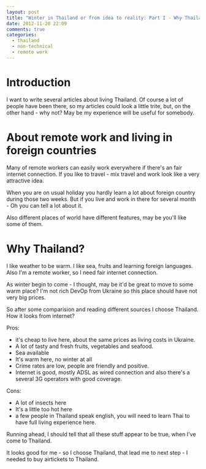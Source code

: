 ```yaml
---
layout: post
title: "Winter in Thailand or from idea to reality: Part I - Why Thailand?"
date: 2012-11-20 22:09
comments: true
categories:
  - thailand
  - non-technical
  - remote work
---
```


# Introduction

I want to write several articles about living Thailand. Of course a lot of people have been there, so my articles could look a little trite, but, on the other hand - why not? May be my experience will be useful for somebody.

# About remote work and living in foreign countries

Many of remote workers can easily work everywhere if there's an fair internet connection. If you like to travel - mix travel and work look like a very attractive idea. 

When you are on usual holiday you hardly learn a lot about foreign country during those two weeks. But if you live and work in there for several month - Oh you can tell a lot about it.

Also different places of world have different features, may be you'll like some of them.

# Why Thailand?

I like weather to be warm. I like sea, fruits and learning foreign languages. Also I'm a remote worker, so I need fair internet connection.

As winter begin to come - I thought, may be it'd be great to move to some warm place? I'm not rich DevOp from Ukraine so this place should have not very big prices.

So after some comparision and reading different sources I choose Thailand. How it looks from internet?

Pros:

  * it's cheap to live here, about the same prices as living costs in Ukraine.
  * A lot of tasty and fresh fruits, vegetables and seafood.
  * Sea available
  * It's warm here, no winter at all
  * Crime rates are low, people are friendly and positive.
  * Internet is good, mostly ADSL as wired connection and also there's a several 3G operators with good coverage.

Cons:

  * A lot of insects here
  * It's a little too hot here
  * a few people in Thailand speak english, you will need to learn Thai to have full living experience here.

Running ahead, I should tell that all these stuff appear to be true, when I've come to Thailand.

It looks good for me - so I choose Thailand, that lead me to next step - I needed to buy airtickets to Thailand.